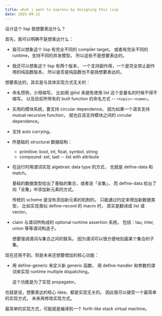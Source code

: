 ```yaml
---
title: what i want to express by designing this lisp
date: 2025-09-21
---
```


设计这个 lisp 我想要表达什么？

首先，我可以明确不是想表达什么：

- 我可以想象这个 lisp 有完全不同的 compiler target。
  或者有完全不同的 runtime，支持不同的并发模型。
  所以这些不是想要表达的。

- 我还可以想象这个 lisp 有两个版本，
  一个支持副作用，一个是完全禁止副作用的纯函数版本。
  所以是否是纯函数也不是我想要表达的。

想要表达的，其实是与具体实现方式无关的：

- 命名惯例，少用缩写。
  比如用 @list 来避免使用 list 这个变量名的时候不得不缩写。
  以及目前所带有的 built function 的命名方式
  -- `<topic>-<name>`。

- 实用的模块系统，要支持 circular dependence。
  因为如果一个语言支持 mutual recursive function，
  就也应该支持模块之间的 circular dependence。

- 支持 auto currying。

- 所基础的 structural 数据结构：
  - primitive: bool, int, float, symbol, string
  - compound: set, tael -- list with attribute

- 在运行时用谓词实现 algebraic data type 的方式，
  也就是 define-data 和 match。

  基础的数据类型给出了基础的集合，或者说「全集」，
  而 define-data 给出了向「全集」中添加新元素的方式。

  传统的 scheme 是没有添加新元素的机制的。
  只能通过约定来增加新数据类型，
  比如实现类似 define-record 的 macro 时，
  其实是翻译成 list 或 vector。

- claim 与谓词所构成的 optional runtime assertion 系统。
  包括：tau, inter, union 等等谓词构造子。

  想要强调谓词与集合之间的联系。
  因为谓词可以很方便地刻画某个集合的子集。

现在还用不到，但是未来还想要增加的核心功能：

- 用 define-generic 来定义新 generic 函数，
  用 define-handler 和参数的谓词来实现
  runtime multiple dispatching。

  这个功能是为了实现 propagator。

也就是说，想要表达的核心 idea，都是实现无关的。
因此我可以接受一个最简单的实现方式，
未来再修改实现方式。

最简单的实现方式，可能就是编译到一个
forth-like stack virtual machine。
